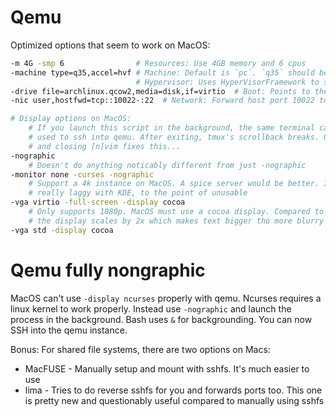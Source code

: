 # Qemu
Optimized options that seem to work on MacOS:

```bash
-m 4G -smp 6                # Resources: Use 4GB memory and 6 cpus
-machine type=q35,accel=hvf # Machine: Default is `pc`. `q35` should be better. Haven't noticed any perfomance gains
                            # Hypervisor: Uses HyperVisorFramework to speed up qemu a LOT, ~6x
-drive file=archlinux.qcow2,media=disk,if=virtio  # Boot: Points to the image
-nic user,hostfwd=tcp::10022-:22  # Network: Forward host port 10022 to guest 22, so `ssh -p10022 user@localhost` should work

# Display options on MacOS:
    # If you launch this script in the background, the same terminal can be
    # used to ssh into qemu. After exiting, tmux's scrollback breaks. Opening
    # and closing [n]vim fixes this...
-nographic
    # Doesn't do anything noticably different from just -nographic
-monitor none -curses -nographic
    # Support a 4k instance on MacOS. A spice server would be better. It's
    # really laggy with KDE, to the point of unusable
-vga virtio -full-screen -display cocoa
    # Only supports 1080p. MacOS must use a cocoa display. Compared to above
    # the display scales by 2x which makes text bigger tho more blurry
-vga std -display cocoa
```

# Qemu fully nongraphic

MacOS can't use `-display ncurses` properly with qemu. Ncurses requires a linux
kernel to work properly. Instead use `-nographic` and launch the process in the
background. Bash uses `&` for backgrounding. You can now SSH into the qemu
instance.

Bonus:
For shared file systems, there are two options on Macs:
 - MacFUSE - Manually setup and mount with sshfs. It's much easier to use
 - lima - Tries to do reverse sshfs for you and forwards ports too. This one is
   pretty new and questionably useful compared to manually using sshfs
